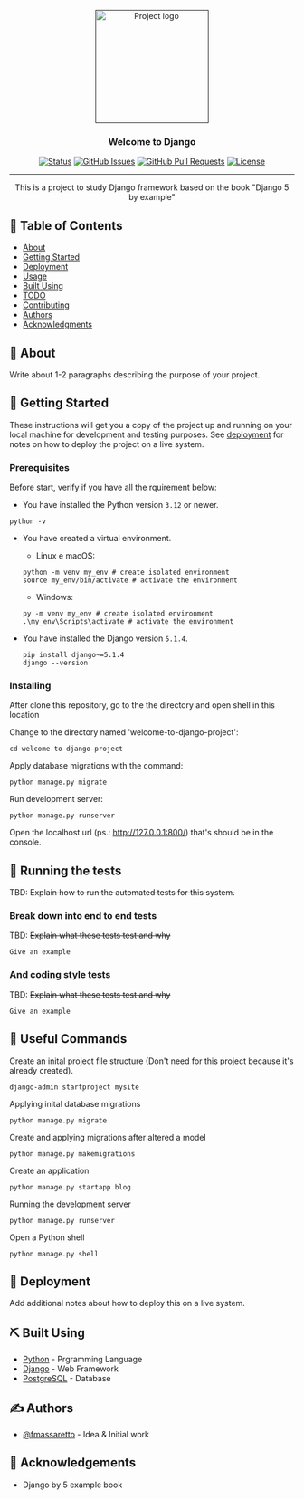<p align="center">
  <a href="" rel="noopener">
 <img width=200px height=200px src="https://i.imgur.com/6wj0hh6.jpg" alt="Project logo"></a>
</p>

<h3 align="center">Welcome to Django</h3>

<div align="center">

[![Status](https://img.shields.io/badge/status-active-success.svg)]()
[![GitHub Issues](https://img.shields.io/github/issues/kylelobo/The-Documentation-Compendium.svg)](https://github.com/kylelobo/The-Documentation-Compendium/issues)
[![GitHub Pull Requests](https://img.shields.io/github/issues-pr/kylelobo/The-Documentation-Compendium.svg)](https://github.com/kylelobo/The-Documentation-Compendium/pulls)
[![License](https://img.shields.io/badge/license-MIT-blue.svg)](/LICENSE)

</div>

---

<p align="center"> This is a project to study Django framework based on the book "Django 5 by example"
    <br> 
</p>

## 📝 Table of Contents

- [About](#about)
- [Getting Started](#getting_started)
- [Deployment](#deployment)
- [Usage](#usage)
- [Built Using](#built_using)
- [TODO](../TODO.md)
- [Contributing](../CONTRIBUTING.md)
- [Authors](#authors)
- [Acknowledgments](#acknowledgement)

## 🧐 About <a name = "about"></a>

Write about 1-2 paragraphs describing the purpose of your project.

## 🏁 Getting Started <a name = "getting_started"></a>

These instructions will get you a copy of the project up and running on your local machine for development and testing purposes. See [deployment](#deployment) for notes on how to deploy the project on a live system.

### Prerequisites

Before start, verify if you have all the rquirement below:

- You have installed the Python version `3.12` or newer.
```
python -v
```
- You have created a virtual environment.
     - Linux e macOS:
    ```
    python -m venv my_env # create isolated environment
    source my_env/bin/activate # activate the environment
    ```
    - Windows:
    ```
    py -m venv my_env # create isolated environment
    .\my_env\Scripts\activate # activate the environment
    ```
- You have installed the Django version `5.1.4`.

    ```
    pip install django~=5.1.4
    django --version
    ```

### Installing

After clone this repository, go to the the directory and open shell in this location

Change to the directory named 'welcome-to-django-project':

```
cd welcome-to-django-project
```

Apply database migrations with the command:

```
python manage.py migrate
```

Run development server:

```
python manage.py runserver
```

Open the localhost url (ps.: http://127.0.0.1:800/) that's should be in the console.

## 🔧 Running the tests <a name = "tests"></a>

TBD: ~~Explain how to run the automated tests for this system.~~

### Break down into end to end tests

TBD: ~~Explain what these tests test and why~~

```
Give an example
```

### And coding style tests

TBD: ~~Explain what these tests test and why~~

```
Give an example
```

## 🎈 Useful Commands <a name="useful"></a>

Create an inital project file structure (Don't need for this project because it's already created).
```
django-admin startproject mysite
```

Applying inital database migrations
```
python manage.py migrate
```

Create and applying migrations after altered a model
```
python manage.py makemigrations
```

Create an application
```
python manage.py startapp blog
```

Running the development server
```
python manage.py runserver
```

Open a Python shell
```
python manage.py shell
```

## 🚀 Deployment <a name = "deployment"></a>

Add additional notes about how to deploy this on a live system.

## ⛏️ Built Using <a name = "built_using"></a>

- [Python](https://www.python.org/) - Prgramming Language
- [Django](https://www.djangoproject.com/) - Web Framework
- [PostgreSQL](https://www.postgresql.org/) - Database

## ✍️ Authors <a name = "authors"></a>

- [@fmassaretto](https://github.com/fmassaretto) - Idea & Initial work

## 🎉 Acknowledgements <a name = "acknowledgement"></a>

- Django by 5 example book
